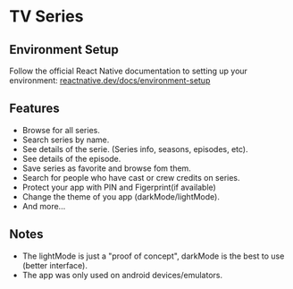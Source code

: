 # TV Series

## Environment Setup
Follow the official React Native documentation to setting up your environment: [reactnative.dev/docs/environment-setup](https://reactnative.dev/docs/environment-setup)


## Features 
- Browse for all series.
- Search series by name.
- See details of the serie. (Series info, seasons, episodes, etc).
- See details of the episode.
- Save series as favorite and browse fom them.
- Search for people who have cast or crew credits on series.
- Protect your app with PIN and Figerprint(if available)
- Change the theme of you app (darkMode/lightMode). 
- And more...


## Notes
- The lightMode is just a "proof of concept", darkMode is the best to use (better interface).
- The app was only used on android devices/emulators.

